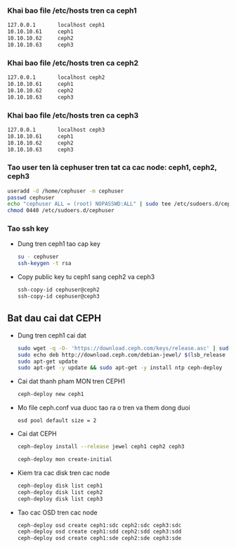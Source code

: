 
### Khai bao file /etc/hosts tren ca ceph1
  ```sh
  127.0.0.1       localhost ceph1
  10.10.10.61     ceph1
  10.10.10.62     ceph2
  10.10.10.63     ceph3
  ```

### Khai bao file /etc/hosts tren ca ceph2
  ```sh
  127.0.0.1       localhost ceph2
  10.10.10.61     ceph1
  10.10.10.62     ceph2
  10.10.10.63     ceph3
  ```

### Khai bao file /etc/hosts tren ca ceph3
  ```sh
  127.0.0.1       localhost ceph3
  10.10.10.61     ceph1
  10.10.10.62     ceph2
  10.10.10.63     ceph3
  ```

### Tao user ten là cephuser tren tat ca cac node: ceph1, ceph2, ceph3
  ```sh
  useradd -d /home/cephuser -m cephuser
  passwd cephuser
  echo "cephuser ALL = (root) NOPASSWD:ALL" | sudo tee /etc/sudoers.d/cephuser
  chmod 0440 /etc/sudoers.d/cephuser
  ```

### Tao ssh key 

- Dung tren ceph1 tao cap key
  ```sh
  su - cephuser
  ssh-keygen -t rsa
  ```

- Copy public key tu ceph1 sang ceph2 va ceph3
  ```sh
  ssh-copy-id cephuser@ceph2
  ssh-copy-id cephuser@ceph3
  ```

## Bat dau cai dat CEPH
- Dung tren ceph1 cai dat
  ```sh
  sudo wget -q -O- 'https://download.ceph.com/keys/release.asc' | sudo apt-key add -
  sudo echo deb http://download.ceph.com/debian-jewel/ $(lsb_release -sc) main | sudo tee /etc/apt/sources.list.d/ceph.list
  sudo apt-get update
  sudo apt-get -y update && sudo apt-get -y install ntp ceph-deploy
  ```

- Cai dat thanh pham MON tren CEPH1
  ```sh
  ceph-deploy new ceph1
  ```

- Mo file ceph.conf vua duoc tao ra o tren va them dong duoi
  ```
  osd pool default size = 2
  ```

- Cai dat CEPH
  ```sh
  ceph-deploy install --release jewel ceph1 ceph2 ceph3

  ceph-deploy mon create-initial
  ```

- Kiem tra cac disk tren cac node 
  ```sh
  ceph-deploy disk list ceph1
  ceph-deploy disk list ceph2
  ceph-deploy disk list ceph3
  ```


- Tao cac OSD tren cac node 
  ```sh
  ceph-deploy osd create ceph1:sdc ceph2:sdc ceph3:sdc
  ceph-deploy osd create ceph1:sdd ceph2:sdd ceph3:sdd
  ceph-deploy osd create ceph1:sde ceph2:sde ceph3:sde
  ```













